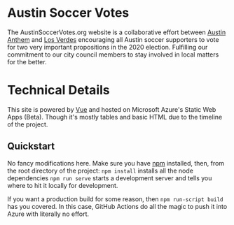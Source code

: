 # Austin Soccer Votes
The AustinSoccerVotes.org website is a collaborative effort between [Austin Anthem](https://austinanthem.org) and [Los Verdes](https://losverdesatx.org) encouraging all Austin soccer supporters to vote for two very important propositions in the 2020 election. Fulfilling our commitment to our city council members to stay involved in local matters for the better.

# Technical Details
This site is powered by [Vue](https://vuejs.org/) and hosted on Microsoft Azure's Static Web Apps (Beta). Though it's mostly tables and basic HTML due to the timeline of the project.

## Quickstart
No fancy modifications here. Make sure you have [npm](https://www.npmjs.com/) installed, then, from the root directory of the project:
`npm install` installs all the node dependencies
`npm run serve` starts a development server and tells you where to hit it locally for development.

If you want a production build for some reason, then `npm run-script build` has you covered. In this case, GitHub Actions do all the magic to push it into Azure with literally no effort.